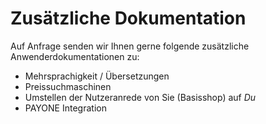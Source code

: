 # Zusätzliche Dokumentation

Auf Anfrage senden wir Ihnen gerne folgende zusätzliche Anwenderdokumentationen zu:

* Mehrsprachigkeit / Übersetzungen
* Preissuchmaschinen
* Umstellen der Nutzeranrede von Sie (Basisshop) auf *Du*
* PAYONE Integration

